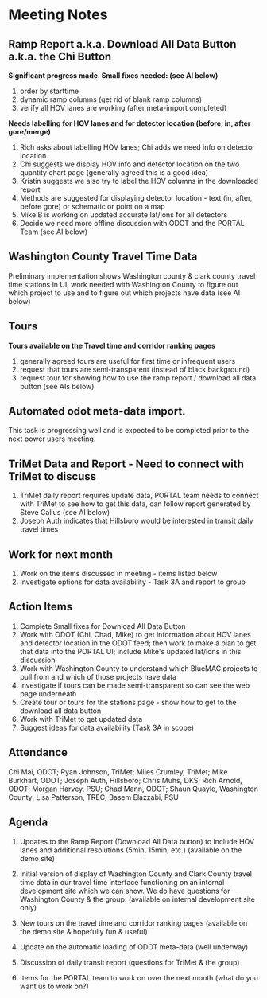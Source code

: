 # Meeting Notes
## Ramp Report a.k.a. Download All Data Button a.k.a. the Chi Button
**Significant progress made. Small fixes needed: (see AI below)**
1. order by starttime
1. dynamic ramp columns (get rid of blank ramp columns)
1. verify all HOV lanes are working (after meta-import completed)

**Needs labelling for HOV lanes and for detector location (before, in, after gore/merge)**
1. Rich asks about labelling HOV lanes; Chi adds we need info on detector location 
1. Chi suggests we display HOV info and detector location on the two quantity chart page (generally agreed this is a good idea)
1. Kristin suggests we also try to label the HOV columns in the downloaded report
1. Methods are suggested for displaying detector location - text (in, after, before gore) or schematic or point on a map
1. Mike B is working on updated accurate lat/lons for all detectors
1. Decide we need more offline discussion with ODOT and the PORTAL Team (see AI below)

## Washington County Travel Time Data
Preliminary implementation shows Washington county & clark county travel time stations in UI, work needed with Washington County to figure out which project to use and to figure out which projects have data (see AI below)
 
## Tours
**Tours available on the Travel time and corridor ranking pages**
1. generally agreed tours are useful for first time or infrequent users
1. request that tours are semi-transparent (instead of black background)
1. request tour for showing how to use the ramp report / download all data button (see AIs below)

## Automated odot meta-data import. 
This task is progressing well and is expected to be completed prior to the next power users meeting. 

## TriMet Data and Report - Need to connect with TriMet to discuss
1. TriMet daily report requires update data, PORTAL team needs to connect with TriMet to see how to get this data, can follow report generated by Steve Callus (see AI below)
1. Joseph Auth indicates that Hillsboro would be interested in transit daily travel times

## Work for next month
1. Work on the items discussed in meeting - items listed below
1. Investigate options for data availability - Task 3A and report to group

## Action Items
1. Complete Small fixes for Download All Data Button
1. Work with ODOT (Chi, Chad, Mike) to get information about HOV lanes and detector location in the ODOT feed; then work to make a plan to get that data into the PORTAL UI; include Mike's updated lat/lons in this discussion
1. Work with Washington County to understand which BlueMAC projects to pull from and which of those projects have data
1. Investigate if tours can be made semi-transparent so can see the web page underneath
1. Create tour or tours for the stations page - show how to get to the download all data button
1. Work with TriMet to get updated data
1. Suggest ideas for data availability (Task 3A in scope)

## Attendance
Chi Mai, ODOT;
Ryan Johnson, TriMet;
Miles Crumley, TriMet;
Mike Burkhart, ODOT;
Joseph Auth, Hillsboro;
Chris Muhs, DKS;
Rich Arnold, ODOT;
Morgan Harvey, PSU;
Chad Mann, ODOT;
Shaun Quayle, Washington County;
Lisa Patterson, TREC;
Basem Elazzabi, PSU

## Agenda 
1. Updates to the Ramp Report (Download All Data button) to include HOV lanes and additional resolutions (5min, 15min, etc.) (available on the demo site)

2. Initial version of display of Washington County and Clark County travel time data in our travel time interface functioning on an internal development site which we can show. We do have questions for Washington County & the group. (available on internal development site only)

3. New tours on the travel time and corridor ranking pages (available on the demo site & hopefully fun & useful)

4. Update on the automatic loading of ODOT meta-data (well underway)

5. Discussion of daily transit report (questions for TriMet & the group)

6. Items for the PORTAL team to work on over the next month (what do you want us to work on?)